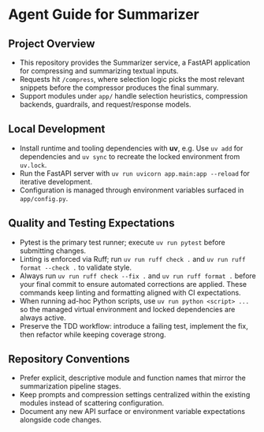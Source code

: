 # Agent Guide for Summarizer

## Project Overview
- This repository provides the Summarizer service, a FastAPI application for compressing and summarizing textual inputs.
- Requests hit `/compress`, where selection logic picks the most relevant snippets before the compressor produces the final summary.
- Support modules under `app/` handle selection heuristics, compression backends, guardrails, and request/response models.

## Local Development
- Install runtime and tooling dependencies with **uv**, e.g. Use `uv add` for dependencies and `uv sync` to recreate the locked environment from `uv.lock`.
- Run the FastAPI server with `uv run uvicorn app.main:app --reload` for iterative development.
- Configuration is managed through environment variables surfaced in `app/config.py`.

## Quality and Testing Expectations
- Pytest is the primary test runner; execute `uv run pytest` before submitting changes.
- Linting is enforced via Ruff; run `uv run ruff check .` and `uv run ruff format --check .` to validate style.
- Always run `uv run ruff check --fix .` and `uv run ruff format .` before your final commit to ensure automated corrections are applied. These commands keep linting and formatting aligned with CI expectations.
- When running ad-hoc Python scripts, use `uv run python <script> ...` so the managed virtual environment and locked dependencies are always active.
- Preserve the TDD workflow: introduce a failing test, implement the fix, then refactor while keeping coverage strong.

## Repository Conventions
- Prefer explicit, descriptive module and function names that mirror the summarization pipeline stages.
- Keep prompts and compression settings centralized within the existing modules instead of scattering configuration.
- Document any new API surface or environment variable expectations alongside code changes.
